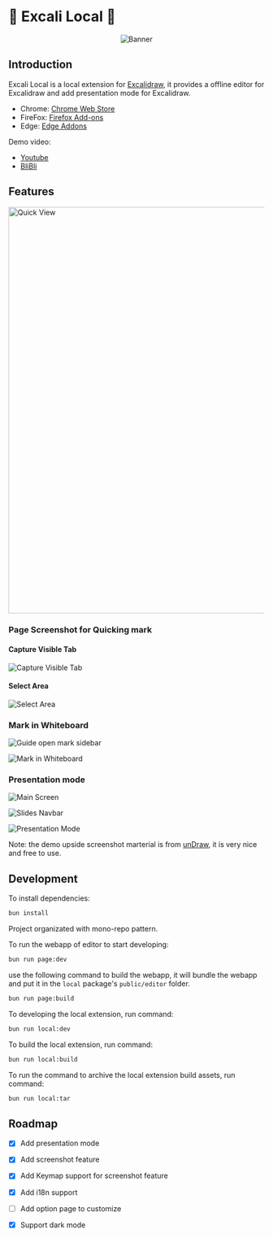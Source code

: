 # 🎉 Excali Local 🚀

<p align="center">
  <img src="./.assets/banner.jpg" alt="Banner">
</p>

## Introduction

Excali Local is a local extension for [Excalidraw](https://excalidraw.com/), it provides a offline editor for Excalidraw and add presentation mode for Excalidraw.

- Chrome: [Chrome Web Store](https://chromewebstore.google.com/detail/excali-local/ebmgbhnihcbgpbcjnjeamnkkplnppddd)
- FireFox: [Firefox Add-ons](https://addons.mozilla.org/addon/excali-local)
- Edge: [Edge Addons](https://microsoftedge.microsoft.com/addons/detail/excali-local/kflccadkimelkkjcmedhhfbnnlbdggol)

Demo video: 
- [Youtube](https://youtu.be/_aHWUz9Og-I)
- [BliBli](https://www.bilibili.com/video/BV1gJqnY3EAP)

## Features

<img src="./.assets/quick-view.png" title="Quick View" width="800px" />

### Page Screenshot for Quicking mark

#### Capture Visible Tab

![Capture Visible Tab](./.assets/capture-tab.png)

#### Select Area

![Select Area](./.assets/select-area.png)

### Mark in Whiteboard

![Guide open mark sidebar](./.assets/guide-open-sidebar.png)

![Mark in Whiteboard](./.assets/number-mark-tool.png)

### Presentation mode

![Main Screen](./.assets/main-screen.png)

![Slides Navbar](./.assets/slides-navbar.png)

![Presentation Mode](./.assets/presentation-mode.png)

Note: the demo upside screenshot marterial is from [unDraw](https://undraw.co/), it is very nice and free to use.

## Development

To install dependencies:

```bash
bun install
```


Project organizated with mono-repo pattern.

To run the webapp of editor to start developing:

```bash
bun run page:dev
```

use the following command to build the webapp, it will bundle the webapp and put it in the `local` package's `public/editor` folder.

```bash
bun run page:build
```

To developing the local extension, run command:

```bash
bun run local:dev
```

To build the local extension, run command:

```bash
bun run local:build
```

To run the command to archive the local extension build assets, run command:

```bash
bun run local:tar
```

## Roadmap

- [x] Add presentation mode
- [x] Add screenshot feature
- [x] Add Keymap support for screenshot feature
- [x] Add i18n support
- [ ] Add option page to customize
- [x] Support dark mode

